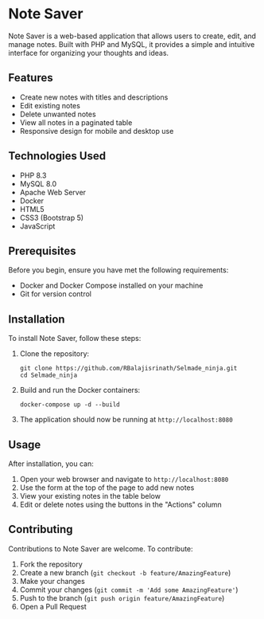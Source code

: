 # Note Saver

Note Saver is a web-based application that allows users to create, edit, and manage notes. Built with PHP and MySQL, it provides a simple and intuitive interface for organizing your thoughts and ideas.

## Features

- Create new notes with titles and descriptions
- Edit existing notes
- Delete unwanted notes
- View all notes in a paginated table
- Responsive design for mobile and desktop use

## Technologies Used

- PHP 8.3
- MySQL 8.0
- Apache Web Server
- Docker
- HTML5
- CSS3 (Bootstrap 5)
- JavaScript

## Prerequisites

Before you begin, ensure you have met the following requirements:

- Docker and Docker Compose installed on your machine
- Git for version control

## Installation

To install Note Saver, follow these steps:

1. Clone the repository:
   ```
   git clone https://github.com/RBalajisrinath/Selmade_ninja.git
   cd Selmade_ninja
   ```

2. Build and run the Docker containers:
   ```
   docker-compose up -d --build
   ```

3. The application should now be running at `http://localhost:8080`

## Usage

After installation, you can:

1. Open your web browser and navigate to `http://localhost:8080`
2. Use the form at the top of the page to add new notes
3. View your existing notes in the table below
4. Edit or delete notes using the buttons in the "Actions" column

## Contributing

Contributions to Note Saver are welcome. To contribute:

1. Fork the repository
2. Create a new branch (`git checkout -b feature/AmazingFeature`)
3. Make your changes
4. Commit your changes (`git commit -m 'Add some AmazingFeature'`)
5. Push to the branch (`git push origin feature/AmazingFeature`)
6. Open a Pull Request
